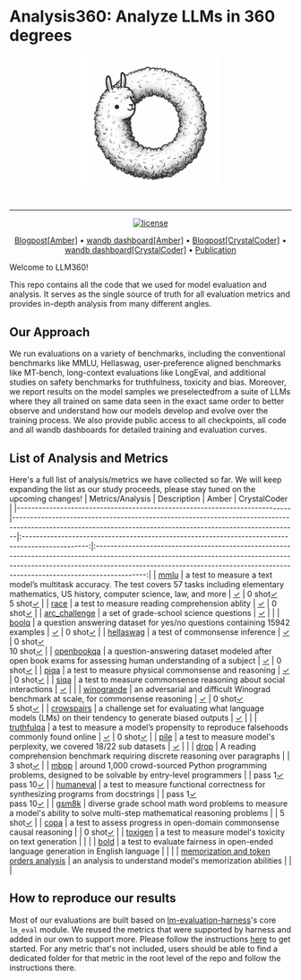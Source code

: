 # Analysis360: Analyze LLMs in 360 degrees

<div align="center">
   <img src="./docs/imgs/llm360-big.png" height=50% width=50%><br><br>
</div>

---

<p align="center">
   <a href="https://github.com/LLM360/Analysis360/blob/dev/LICENSE"><img src="https://img.shields.io/badge/License-Apache_2.0-blue.svg" alt="license"></a>
</p>
<p align="center">
  <a href="">Blogpost[Amber]</a> •
  <a href="https://wandb.ai/llm360/Amber">wandb dashboard[Amber]</a> •
  <a href="">Blogpost[CrystalCoder]</a> •
  <a href="https://wandb.ai/llm360/CrystalCoder">wandb dashboard[CrystalCoder]</a> •
  <a href="">Publication</a>
</p>
Welcome to LLM360!

This repo contains all the code that we used for model evaluation and analysis. It serves as the single source of truth for all evaluation metrics and provides in-depth analysis from many different angles.

## Our Approach 

We run evaluations on a variety of benchmarks, including the conventional benchmarks like MMLU, Hellaswag, user-preference aligned benchmarks like MT-bench, long-context evaluations like LongEval, and additional studies on safety benchmarks for truthfulness, toxicity and bias. Moreover, we report results on the model samples we preselectedfrom a suite of LLMs where they all trained on same data seen in the exact same order to better observe and understand how our models develop and evolve over the training process. We also provide public access to all checkpoints, all code and all wandb dashboards for detailed training and evaluation curves.

## List of Analysis and Metrics

Here's a full list of analysis/metrics we have collected so far. We will keep expanding the list as our study proceeds, please stay tuned on the upcoming changes!
| Metrics/Analysis                                                           | Description                                                                                                                                                 |                                               Amber                                              |                                                                                                                       CrystalCoder                                                                                                                       |
|----------------------------------------------------------------------------|-------------------------------------------------------------------------------------------------------------------------------------------------------------|:------------------------------------------------------------------------------------------------:|:--------------------------------------------------------------------------------------------------------------------------------------------------------------------------------------------------------------------------------------------------------:|
| [mmlu](https://arxiv.org/abs/2009.03300)                                   | a test to measure a text model’s multitask accuracy. The test covers 57 tasks including elementary mathematics, US history, computer science, law, and more |    [&check;](https://wandb.ai/llm360/Amber/reports/mmlu-23-12-05-12-00-27---Vmlldzo2MTc1Njkx)    |             0 shot[&check;](https://wandb.ai/llm360/CrystalCoder/reports/MMLU-0-shot-23-12-05-12-26-58---Vmlldzo2MTc1OTIw)<br>5 shot[&check;](https://wandb.ai/llm360/CrystalCoder/reports/MMLU-5-shot-23-12-05-12-31-30---Vmlldzo2MTc1OTgy)             |
| [race](https://arxiv.org/abs/1704.04683)                                   | a test to measure reading comprehension ablity                                                                                                              |    [&check;](https://wandb.ai/llm360/Amber/reports/race-23-12-05-12-01-31---Vmlldzo2MTc1NzAw)    |                                                                      0 shot[&check;](https://wandb.ai/llm360/CrystalCoder/reports/RACE-0-shot-23-12-05-12-27-47---Vmlldzo2MTc1OTI5)                                                                      |
| [arc_challenge](https://arxiv.org/abs/1803.05457)                          | a set of grade-school science questions                                                                                                                     |     [&check;](https://wandb.ai/llm360/Amber/reports/arc-23-12-05-12-02-08---Vmlldzo2MTc1NzA5)    |                                                                                                                                                                                                                                                          |
| [boolq](https://arxiv.org/abs/1905.10044)                                  | a question answering dataset for yes/no questions containing 15942 examples                                                                                 |    [&check;](https://wandb.ai/llm360/Amber/reports/boolq-23-12-05-12-03-24---Vmlldzo2MTc1NzE3)   |                                                                      0 shot[&check;](https://wandb.ai/llm360/CrystalCoder/reports/BoolQ-0-shot-23-12-05-12-28-19---Vmlldzo2MTc1OTM3)                                                                     |
| [hellaswag](https://arxiv.org/abs/1905.07830)                              | a test of commonsense inference                                                                                                                             |  [&check;](https://wandb.ai/llm360/Amber/reports/hellaswag-23-12-05-12-03-55---Vmlldzo2MTc1NzIw) |       0 shot[&check;](https://wandb.ai/llm360/CrystalCoder/reports/HellaSwag-0-shot-23-12-05-12-25-18---Vmlldzo2MTc1OTA0)<br>10 shot[&check;](https://wandb.ai/llm360/CrystalCoder/reports/HellaSwag-10-shot-23-12-05-12-47-16---Vmlldzo2MTc2MTAz)       |
| [openbookqa](https://arxiv.org/abs/1809.02789)                             | a question-answering dataset modeled after open book exams for assessing human understanding of a subject                                                   | [&check;](https://wandb.ai/llm360/Amber/reports/openbookqa-23-12-05-12-04-39---Vmlldzo2MTc1NzI1) |                                                                   0 shot[&check;](https://wandb.ai/llm360/CrystalCoder/reports/Openbook-QA-0-shot-23-12-05-12-48-00---Vmlldzo2MTc2MTE0)                                                                  |
| [piqa](https://arxiv.org/abs/1911.11641)                                   | a test to measure physical commonsense and reasoning                                                                                                        |    [&check;](https://wandb.ai/llm360/Amber/reports/piqa-23-12-05-12-05-40---Vmlldzo2MTc1NzMy)    |                                                                      0 shot[&check;](https://wandb.ai/llm360/CrystalCoder/reports/PIQA-0-shot-23-12-05-12-46-47---Vmlldzo2MTc2MTAx)                                                                      |
| [siqa](https://arxiv.org/abs/1904.09728)                                   | a test to measure commonsense reasoning about social interactions                                                                                           |    [&check;](https://wandb.ai/llm360/Amber/reports/siqa-23-12-05-12-07-33---Vmlldzo2MTc1NzUw)    |                                                                                                                                                                                                                                                          |
| [winogrande](https://arxiv.org/abs/1907.10641)                             | an adversarial and difficult Winograd benchmark at scale, for commonsense reasoning                                                                         | [&check;](https://wandb.ai/llm360/Amber/reports/winogrande-23-12-05-12-08-04---Vmlldzo2MTc1NzU1) |       0 shot[&check;](https://wandb.ai/llm360/CrystalCoder/reports/Winogrande-0-shot-23-12-05-12-30-16---Vmlldzo2MTc1OTY5)<br>5 shot[&check;](https://wandb.ai/llm360/CrystalCoder/reports/Winogrande-5-shot-23-12-05-12-28-46---Vmlldzo2MTc1OTQ3)       |
| [crowspairs](https://arxiv.org/abs/2010.00133)                             | a challenge set for evaluating what language models (LMs) on their tendency to generate biased outputs                                                      | [&check;](https://wandb.ai/llm360/Amber/reports/crowspairs-23-12-05-12-08-51---Vmlldzo2MTc1NzYz) |                                                                                                                                                                                                                                                          |
| [truthfulqa](https://arxiv.org/abs/2109.07958)                             | a test to measure a model’s propensity to reproduce falsehoods commonly found online                                                                        | [&check;](https://wandb.ai/llm360/Amber/reports/truthfulqa-23-12-05-12-12-08---Vmlldzo2MTc1Nzg4) |                                                                   0 shot[&check;](https://wandb.ai/llm360/CrystalCoder/reports/Truthful-QA-0-shot-23-12-05-12-49-09---Vmlldzo2MTc2MTIx)                                                                  |
| [pile](https://pile.eleuther.ai/)                                          | a test to measure model's perplexity, we covered 18/22 sub datasets                                                                                         |                      [&check;](https://wandb.ai/llm360/Amber/runs/ut4txpqk)                      |                                                                                                                                                                                                                                                          |
| [drop](https://arxiv.org/abs/1903.00161)                                   | A reading comprehension benchmark requiring discrete reasoning over paragraphs                                                                              |                                                                                                  |                                                                      3 shot[&check;](https://wandb.ai/llm360/CrystalCoder/reports/DROP-3-shot-23-12-05-12-55-44---Vmlldzo2MTc2MTU1)                                                                      |
| [mbpp](https://arxiv.org/abs/2108.07732)                                   | around 1,000 crowd-sourced Python programming problems, designed to be solvable by entry-level programmers                                                  |                                                                                                  |      pass 1[&check;](https://wandb.ai/llm360/CrystalCoder/reports/MBPP-pass-1-t-0-1-23-12-05-12-42-33---Vmlldzo2MTc2MDcw)<br>pass 10[&check;](https://wandb.ai/llm360/CrystalCoder/reports/MBPP-pass-10-t-0-1-23-12-05-12-41-45---Vmlldzo2MTc2MDYy)      |
| [humaneval](https://arxiv.org/abs/2107.03374)                              | a test to measure functional correctness for synthesizing programs from docstrings                                                                          |                                                                                                  | pass 1[&check;](https://wandb.ai/llm360/CrystalCoder/reports/HumanEval-pass-1-t-0-2-23-12-05-12-45-51---Vmlldzo2MTc2MDk0)<br>pass 10[&check;](https://wandb.ai/llm360/CrystalCoder/reports/HumanEval-pass-10-t-0-2-23-12-05-12-48-34---Vmlldzo2MTc2MTE2) |
| [gsm8k](https://arxiv.org/abs/2110.14168)                                  | diverse grade school math word problems to measure a model's ability to solve multi-step mathematical reasoning problems                                    |                                                                                                  |                                                                      5 shot[&check;](https://wandb.ai/llm360/CrystalCoder/reports/GSM8K-5-shot-23-12-05-12-50-29---Vmlldzo2MTc2MTI4)                                                                     |
| [copa](https://arxiv.org/abs/2203.08398)                                   | a test to assess progress in open-domain commonsense causal reasoning                                                                                       |                                                                                                  |                                                                      0 shot[&check;](https://wandb.ai/llm360/CrystalCoder/reports/COPA-0-shot-23-12-05-12-52-54---Vmlldzo2MTc2MTQy)                                                                      |
| [toxigen](https://arxiv.org/abs/2203.09509)                                | a test to measure model's toxicity on text generation                                                                                                       |                                                                                                  |                                                                                                                                                                                                                                                          |
| [bold](https://arxiv.org/abs/2101.11718)                                   | a test to evaluate fairness in open-ended language generation in English language                                                                           |                                                                                                  |                                                                                                                                                                                                                                                          |
| [memorization and token orders analysis](https://arxiv.org/abs/2202.07646) | an analysis to understand model's memorization abilities                                                                                                    |                                                                                                  |                                                                                                                                                                                                                                                          |
## How to reproduce our results
Most of our evaluations are built based on [lm-evaluation-harness](https://github.com/EleutherAI/lm-evaluation-harness)'s core `lm_eval` module. We reused the metrics that were supported by harness and added in our own to support more. Please follow the instructions [here](./harness/README.md) to get started. For any metric that's not included, users should be able to find a dedicated folder for that metric in the root level of the repo and follow the instructions there.